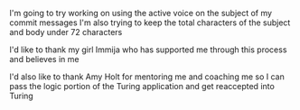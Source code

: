 
I'm going to try working on using the active voice on the subject of my commit
messages
I'm also trying to keep the total characters of the subject and body under 72
characters

I'd like to thank my girl Immija who has supported me through this process and
believes in me

I'd also like to thank Amy Holt for mentoring me and coaching me so I can pass
  the logic portion of the Turing application and get reaccepted into Turing   
